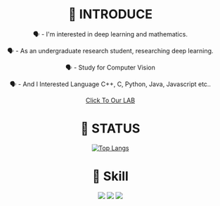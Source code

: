 <div align="center">

  <h1>👀 INTRODUCE</h1>
  <p color='white' data-ke-size="size30" >🗣️ - I'm interested in deep learning and mathematics.</p>
  <p color='white' data-ke-size="size30" >🗣️ - As an undergraduate research student, researching deep learning.</p>
  <p color='white' data-ke-size="size30" >🗣️ - Study for Computer Vision </p>
  <p color='white' data-ke-size="size30" >🗣️ - And I Interested Language C++, C, Python, Java, Javascript etc..</p>
  <p>
    <a href="https://sites.google.com/cs-cnu.org/diplab">
      Click To Our LAB
    </a>
  </p>
  <h1>👀 STATUS</h1>
  
  [![Top Langs](https://github-readme-stats.vercel.app/api/top-langs/?username=kmmugyum&layout=compact&theme=tokyonight)](https://github.com/kmmugyum/github-readme-stats)
  
</div>


<div align="center">

  <h1>👀 Skill</h1>
  <img src="https://img.shields.io/badge/python-3776AB?style=for-the-badge&logo=python&logoColor=white">
  <img src="https://img.shields.io/badge/c-A8B9CC?style=for-the-badge&logo=c&logoColor=white">
  <img src="https://img.shields.io/badge/cplusplus-00599C?style=for-the-badge&logo=cplusplus&logoColor=white">
  
</div>
